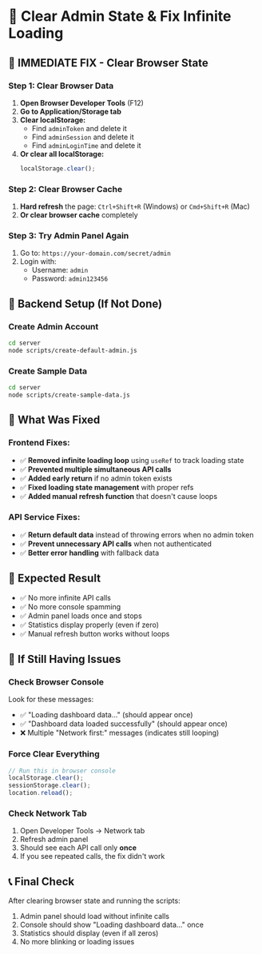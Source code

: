 # 🔧 Clear Admin State & Fix Infinite Loading

## 🚨 **IMMEDIATE FIX - Clear Browser State**

### Step 1: Clear Browser Data
1. **Open Browser Developer Tools** (F12)
2. **Go to Application/Storage tab**
3. **Clear localStorage:**
   - Find `adminToken` and delete it
   - Find `adminSession` and delete it
   - Find `adminLoginTime` and delete it
4. **Or clear all localStorage:**
   ```javascript
   localStorage.clear();
   ```

### Step 2: Clear Browser Cache
1. **Hard refresh** the page: `Ctrl+Shift+R` (Windows) or `Cmd+Shift+R` (Mac)
2. **Or clear browser cache** completely

### Step 3: Try Admin Panel Again
1. Go to: `https://your-domain.com/secret/admin`
2. Login with:
   - Username: `admin`
   - Password: `admin123456`

## 🔧 **Backend Setup (If Not Done)**

### Create Admin Account
```bash
cd server
node scripts/create-default-admin.js
```

### Create Sample Data
```bash
cd server
node scripts/create-sample-data.js
```

## 🐛 **What Was Fixed**

### Frontend Fixes:
- ✅ **Removed infinite loading loop** using `useRef` to track loading state
- ✅ **Prevented multiple simultaneous API calls**
- ✅ **Added early return** if no admin token exists
- ✅ **Fixed loading state management** with proper refs
- ✅ **Added manual refresh function** that doesn't cause loops

### API Service Fixes:
- ✅ **Return default data** instead of throwing errors when no admin token
- ✅ **Prevent unnecessary API calls** when not authenticated
- ✅ **Better error handling** with fallback data

## 🎯 **Expected Result**
- ✅ No more infinite API calls
- ✅ No more console spamming
- ✅ Admin panel loads once and stops
- ✅ Statistics display properly (even if zero)
- ✅ Manual refresh button works without loops

## 🚨 **If Still Having Issues**

### Check Browser Console
Look for these messages:
- ✅ "Loading dashboard data..." (should appear once)
- ✅ "Dashboard data loaded successfully" (should appear once)
- ❌ Multiple "Network first:" messages (indicates still looping)

### Force Clear Everything
```javascript
// Run this in browser console
localStorage.clear();
sessionStorage.clear();
location.reload();
```

### Check Network Tab
1. Open Developer Tools → Network tab
2. Refresh admin panel
3. Should see each API call only **once**
4. If you see repeated calls, the fix didn't work

## 📞 **Final Check**
After clearing browser state and running the scripts:
1. Admin panel should load without infinite calls
2. Console should show "Loading dashboard data..." once
3. Statistics should display (even if all zeros)
4. No more blinking or loading issues 
